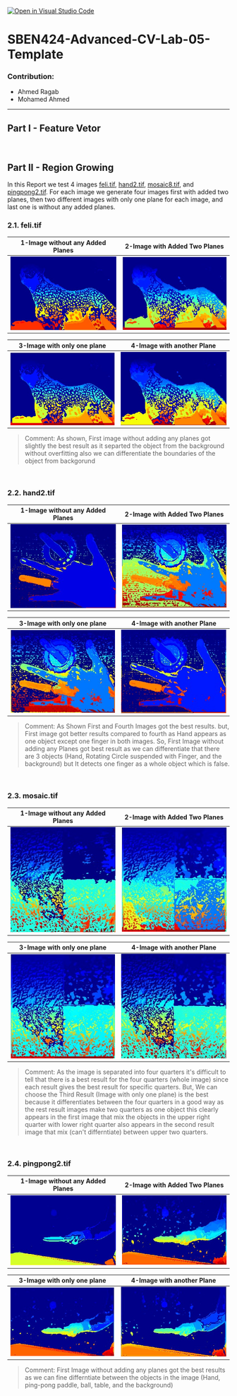 [![Open in Visual Studio Code](https://classroom.github.com/assets/open-in-vscode-f059dc9a6f8d3a56e377f745f24479a46679e63a5d9fe6f495e02850cd0d8118.svg)](https://classroom.github.com/online_ide?assignment_repo_id=6623205&assignment_repo_type=AssignmentRepo)
# SBEN424-Advanced-CV-Lab-05-Template

### Contribution:
- Ahmed Ragab
- Mohamed Ahmed
---
## Part I - Feature Vetor

&nbsp;
## Part II - Region Growing
In this Report we test 4 images [feli.tif](./Captures/feli.tif), [hand2.tif](./Captures/hand2.tif), [mosaic8.tif](./Captures/mosaic8.tif), and [pingpong2.tif](./Captures/pingpong2.tif).
For each image we generate four images first  with added two planes, then two different images with only one plane for each image, and last one is without any added planes.

### **2.1. feli.tif**
| **1-Image without any Added Planes** | **2-Image with Added Two Planes** |
|:-------------:|:-------------:|
| ![without-any-planes](./Captures/Problem2/feli/output1-without-planes.jpg) | ![with-two-planes](./Captures/Problem2/feli/output1-with-two-planes.jpg)|

| **3-Image with only one plane** | **4-Image with another Plane** |
|:-------------:|:-------------:|
| ![without-first-planes](./Captures/Problem2/feli/output1-first-plane.jpg) | ![with-second-planes](./Captures/Problem2/feli/output1-second-plane.jpg)|

> Comment: As shown, First image without adding any planes got slightly the best result as it separted the object from the background without overfitting also we can differentiate the boundaries of the object from backgorund

&nbsp;
### **2.2. hand2.tif**
| **1-Image without any Added Planes** | **2-Image with Added Two Planes** |
|:-------------:|:-------------:|
| ![without-any-planes](./Captures/Problem2/hand2/output2-without-planes.jpg) | ![with-two-planes](./Captures/Problem2/hand2/output2-with-two-planes.jpg)|

| **3-Image with only one plane** | **4-Image with another Plane** |
|:-------------:|:-------------:|
| ![without-first-planes](./Captures/Problem2/hand2/output2-first-planes.jpg) | ![with-second-planes](./Captures/Problem2/hand2/output2-second-plane.jpg)|

> Comment: As Shown First and Fourth Images got the best results. but, First image got better results compared to fourth as Hand appears as one object except one finger in both images. So, First Image without adding any Planes got best result as we can differentiate that there are 3 objects (Hand, Rotating Circle suspended with Finger, and the background) but It detects one finger as a whole object which is false.

&nbsp;
### **2.3. mosaic.tif**
| **1-Image without any Added Planes** | **2-Image with Added Two Planes** |
|:-------------:|:-------------:|
| ![without-any-planes](./Captures/Problem2/mosaic/output3-without-planes.jpg) | ![with-two-planes](./Captures/Problem2/mosaic/output3-with-two-planes.jpg)|

| **3-Image with only one plane** | **4-Image with another Plane** |
|:-------------:|:-------------:|
| ![without-first-planes](./Captures/Problem2/mosaic/output3-first-plane.jpg) | ![with-second-planes](./Captures/Problem2/mosaic/output3-second-plane.jpg)|

> Comment: As the image is separated into four quarters it's difficult to tell that there is a best result for the four quarters (whole image) since each result gives the best result for specific quarters. But, We can choose the Third Result (Image with only one plane) is the best because it differentiates between the four quarters in a good way as the rest result images make two quarters as one object this clearly appears in the first image that mix the objects in the upper right quarter with lower right quarter also appears in the second result image that mix (can't differntiate) between upper two quarters.

&nbsp;
### **2.4. pingpong2.tif**
| **1-Image without any Added Planes** | **2-Image with Added Two Planes** |
|:-------------:|:-------------:|
| ![without-any-planes](./Captures/Problem2/pingpong2/output4-without-planes.jpg) | ![with-two-planes](./Captures/Problem2/pingpong2/output4-with-two-planes.jpg)|

| **3-Image with only one plane** | **4-Image with another Plane** |
|:-------------:|:-------------:|
| ![without-first-planes](./Captures/Problem2/pingpong2/output4-first-plane.jpg) | ![with-second-planes](./Captures/Problem2/pingpong2/output4-second-plane.jpg)|

> Comment: First Image without adding any planes got the best results as we can fine differntiate between the objects in the image (Hand, ping-pong paddle, ball, table, and the background)
